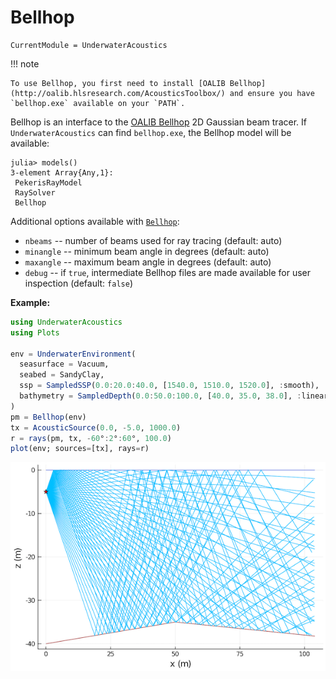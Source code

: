 # Bellhop

```@meta
CurrentModule = UnderwaterAcoustics
```

!!! note

    To use Bellhop, you first need to install [OALIB Bellhop](http://oalib.hlsresearch.com/AcousticsToolbox/) and ensure you have `bellhop.exe` available on your `PATH`.

Bellhop is an interface to the [OALIB Bellhop](http://oalib.hlsresearch.com/AcousticsToolbox/) 2D Gaussian beam tracer. If `UnderwaterAcoustics` can find `bellhop.exe`, the Bellhop model will be available:

```julia-repl
julia> models()
3-element Array{Any,1}:
 PekerisRayModel
 RaySolver
 Bellhop
```

Additional options available with [`Bellhop`](@ref):

- `nbeams` -- number of beams used for ray tracing (default: auto)
- `minangle` -- minimum beam angle in degrees (default: auto)
- `maxangle` -- maximum beam angle in degrees (default: auto)
- `debug` -- if `true`, intermediate Bellhop files are made available for user inspection (default: `false`)

**Example:**

```julia
using UnderwaterAcoustics
using Plots

env = UnderwaterEnvironment(
  seasurface = Vacuum,
  seabed = SandyClay,
  ssp = SampledSSP(0.0:20.0:40.0, [1540.0, 1510.0, 1520.0], :smooth),
  bathymetry = SampledDepth(0.0:50.0:100.0, [40.0, 35.0, 38.0], :linear)
)
pm = Bellhop(env)
tx = AcousticSource(0.0, -5.0, 1000.0)
r = rays(pm, tx, -60°:2°:60°, 100.0)
plot(env; sources=[tx], rays=r)
```

![](images/rays2.png)
